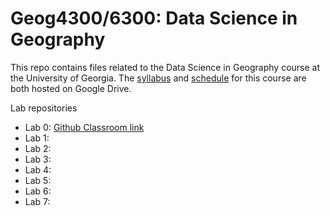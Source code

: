 # Geog4300/6300: Data Science in Geography 

This repo contains files related to the Data Science in Geography course at the University of Georgia. The [syllabus](https://docs.google.com/document/d/1C1GHXTsvwvRl92LuJcXnIIgqvD3WQ9tmZ1REM0LTE_I/edit?usp=sharing) and [schedule](https://docs.google.com/spreadsheets/d/1qpTbkKtXfVOoDy9-1CuXhLkmlSo9DpG1503nmf30bks/edit?usp=sharing) for this course are both hosted on Google Drive.

Lab repositories
* Lab 0: [Github Classroom link](https://classroom.github.com/a/ZNE2UF2E)
* Lab 1: 
* Lab 2: 
* Lab 3: 
* Lab 4: 
* Lab 5: 
* Lab 6: 
* Lab 7: 

